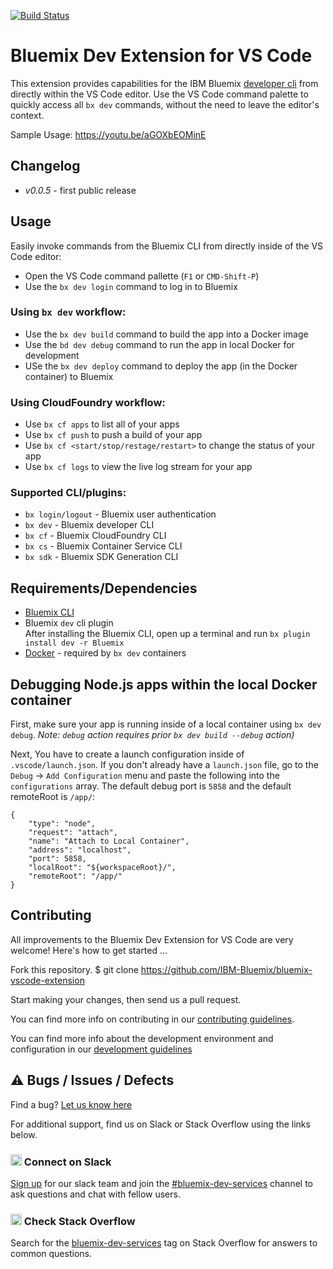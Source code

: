[![Build Status](https://travis-ci.org/IBM-Bluemix/bluemix-vscode-extension.svg?branch=master)](https://travis-ci.org/IBM-Bluemix/bluemix-vscode-extension)



# Bluemix Dev Extension for VS Code

This extension provides capabilities for the IBM Bluemix [developer cli](https://console.ng.bluemix.net/docs/cloudnative/dev_cli.html) from directly within the VS Code editor.   Use the VS Code command palette to quickly access all `bx dev` commands, without the need to leave the editor's context.

Sample Usage: https://youtu.be/aGOXbEOMinE

## Changelog

- *v0.0.5* - first public release

## Usage

Easily invoke commands from the Bluemix CLI from directly inside of the VS Code editor:

- Open the VS Code command pallette (`F1` or `CMD-Shift-P`)
- Use the `bx dev login` command to log in to Bluemix

### Using `bx dev` workflow: 
- Use the `bx dev build` command to build the app into a Docker image
- Use the `bd dev debug` command to run the app in local Docker for development
- USe the `bx dev deploy` command to deploy the app (in the Docker container) to Bluemix

### Using CloudFoundry workflow: 
- Use `bx cf apps` to list all of your apps
- Use `bx cf push` to push a build of your app
- Use `bx cf <start/stop/restage/restart>` to change the status of your app
- Use `bx cf logs` to view the live log stream for your app

### Supported CLI/plugins:

- `bx login/logout` - Bluemix user authentication
- `bx dev` - Bluemix developer CLI
- `bx cf` - Bluemix CloudFoundry CLI
- `bx cs` - Bluemix Container Service CLI
- `bx sdk` - Bluemix SDK Generation CLI

## Requirements/Dependencies

* [Bluemix CLI](https://plugins.ng.bluemix.net/ui/home.html)
* Bluemix `dev` cli plugin   
    After installing the Bluemix CLI, open up a terminal and run `bx plugin install dev -r Bluemix`
* [Docker](https://www.docker.com/) - required by `bx dev` containers



## Debugging Node.js apps within the local Docker container

First, make sure your app is running inside of a local container using `bx dev debug`. _Note: `debug` action requires prior `bx dev build --debug` action)_

Next, You have to create a launch configuration inside of `.vscode/launch.json`.   If you don't already have a `launch.json` file, go to the `Debug` -> `Add Configuration` menu and paste the following into the `configurations` array.  The default debug port is `5858` and the default remoteRoot is `/app/`:

```
{
    "type": "node",
    "request": "attach",
    "name": "Attach to Local Container",
    "address": "localhost",
    "port": 5858,
    "localRoot": "${workspaceRoot}/",
    "remoteRoot": "/app/"
}
```

## Contributing

All improvements to the Bluemix Dev Extension for VS Code are very welcome! Here's how to get started ...

Fork this repository.
$ git clone https://github.com/IBM-Bluemix/bluemix-vscode-extension

Start making your changes, then send us a pull request.

You can find more info on contributing in our [contributing guidelines](./CONTRIBUTING.md).

You can find more info about the development environment and configuration in our [development guidelines](./DEVELOPMENT.md)

## ⚠️  Bugs / Issues / Defects

Find a bug?  [Let us know here](https://github.com/IBM-Bluemix/bluemix-vscode-extension/issues)

For additional support, find us on Slack or Stack Overflow using the links below.

### <img src="https://developer.ibm.com/cloud-native/public/img/slack-icon.svg" alt="Slack" style="height: 18px;"/> Connect on Slack
[Sign up](https://ibm.biz/IBMCloudNativeSlack) for our slack team and join the [#bluemix-dev-services](https://ibm-cloud-tech.slack.com/messages/bluemix-dev-services) channel to ask questions and chat with fellow users.


### <img src="https://developer.ibm.com/cloud-native/public/img/so-icon.svg" alt="Stack Overflow" style="height: 18px;"/> Check Stack Overflow
Search for the [bluemix-dev-services](http://stackoverflow.com/questions/tagged/bluemix-dev-services) tag on Stack Overflow for answers to common questions.
